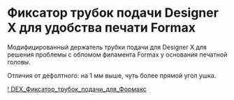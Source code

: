 # Фиксатор трубок подачи Designer X для удобства печати Formax

Модифицированный держатель трубки подачи для Designer X для решения проблемы с обломом филамента Formax у основания печатной головы.

Отличия от дефолтного: на 1 мм выше, чуть более прямой угол ушка.


[! DEX_Фиксатор_трубок_подачи_для_Формакс](./img/DEX_Фиксатор_трубок_подачи_для_Формакс.jpg)